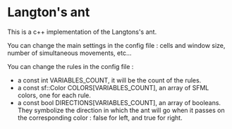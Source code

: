 # Langton's ant

This is a c++ implementation of the Langtons's ant.

You can change the main settings in the config file : cells and window size, number of simultaneous movements, etc...

You can change the rules in the config file :
- a const int VARIABLES_COUNT, it will be the count of the rules.
- a const sf::Color COLORS[VARIABLES_COUNT], an array of SFML colors, one for each rule.
- a const bool DIRECTIONS[VARIABLES_COUNT], an array of booleans. They symbolize the direction in which the ant will go when it passes on the corresponding color : false for left, and true for right.
